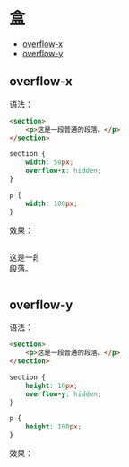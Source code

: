 # 盒

* [overflow-x](#overflow-x)
* [overflow-y](#overflow-y)

## overflow-x

语法：

```html
<section>
    <p>这是一段普通的段落。</p>
</section>
```

```css
section {
    width: 50px;
    overflow-x: hidden;
}

p {
    width: 100px;
}
```

效果：

<section style="width: 50px; overflow-x: hidden;">
    <p style="width: 100px;">这是一段普通的段落。</p>
</section>

## overflow-y

语法：

```html
<section>
    <p>这是一段普通的段落。</p>
</section>
```

```css
section {
    height: 10px;
    overflow-y: hidden;
}

p {
    height: 100px;
}
```

效果：

<section style="height: 10px; overflow-y: hidden;">
    <p style="height: 100px;">这是一段普通的段落。</p>
</section>